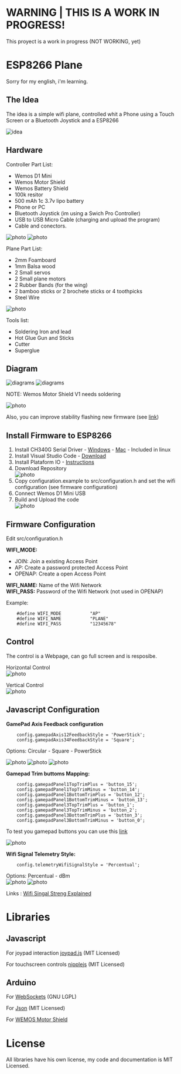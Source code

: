 # WARNING | THIS IS A WORK IN PROGRESS! 

This proyect is a work in progress (NOT WORKING, yet)

# ESP8266 Plane

Sorry for my english, i'm learning.

## The Idea

The idea is a simple wifi plane, controlled whit a Phone using a Touch Screen or a Bluetooth Joystick and a ESP8266

![idea](doc/the_plan.png)


## Hardware

Controller Part List:

* Wemos D1 Mini
* Wemos Motor Shield
* Wemos Battery Shield
* 100k resitor
* 500 mAh 1c 3.7v lipo battery  
* Phone or PC 
* Bluetooth Joystick (im using a Swich Pro Controller)
* USB to USB Micro Cable (charging and upload the program)
* Cable and conectors.

![photo](doc/wemos_d1_mini.jpg)
![photo](doc/wemos_d1_assembled.jpg)

Plane Part List:

* 2mm Foamboard
* 1mm Balsa wood
* 2 Small servos
* 2 Small plane motors
* 2 Rubber Bands (for the wing)
* 2 bamboo sticks or 2 brochete sticks or 4 toothpicks  
* Steel Wire


![photo](doc/servo_motor.png)

Tools list:

* Soldering Iron and lead
* Hot Glue Gun and Sticks
* Cutter
* Superglue


## Diagram
![diagrams](doc/diagram_components.png)
![diagrams](doc/diagram.png)

NOTE: Wemos Motor Shield V1 needs soldering

![photo](doc/300px-Motorshield_600.jpg)  

Also, you can improve stability flashing new firmware (see [link](https://www.letscontrolit.com/wiki/index.php/WemosMotorshield))


## **Install Firmware to ESP8266**

1. Install CH340G Serial Driver - [Windows](https://www.instructables.com/id/Instalar-driver-para-CH340G/) - [Mac](https://kig.re/2014/12/31/how-to-use-arduino-nano-mini-pro-with-CH340G-on-mac-osx-yosemite.html) - Included in linux
2. Install Visual Studio Code - [Download](https://code.visualstudio.com/)
3. Install Plataform IO - [Instructions](https://platformio.org/install/ide?install=vscode)
4. Download Repository  
![photo](doc/download_repo.png)
5. Copy configuration.example to src/configuration.h and set the wifi configuration (see firmware configuration)
6. Connect Wemos D1 Mini USB
7. Build and Upload the code  
![photo](doc/plataformio_build2.png)

## Firmware Configuration

Edit src/configuration.h

**WIFI_MODE:** 
* JOIN: Join a existing Access Point
* AP: Create a password protected Access Point
* OPENAP: Create a open Access Point

**WIFI_NAME:** Name of the Wifi Network  
**WIFI_PASS:** Password of the Wifi Network (not used in OPENAP)

Example:

        #define WIFI_MODE           "AP"     
        #define WIFI_NAME           "PLANE"      
        #define WIFI_PASS           "12345678"  

## Control

The control is a Webpage, can go full screen and is resposibe.

Horizontal Control  
![photo](doc/v001_control_horizontal.png) 

Vertical Control  
![photo](doc/v001_control_vertical.png)

## Javascript Configuration

**GamePad Axis Feedback configuration**

        config.gamepadAxis12FeedbackStyle = 'PowerStick';   
        config.gamepadAxis34FeedbackStyle = 'Square';           

Options: Circular - Square - PowerStick

![photo](doc/Circular.gif)
![photo](doc/Square.gif)
![photo](doc/PowerStick.gif)

**Gamepad Trim buttoms Mapping:**

        config.gamepadPanel1TopTrimPlus = 'button_15'; 
        config.gamepadPanel1TopTrimMinus = 'button_14';  
        config.gamepadPanel1BottomTrimPlus = 'button_12';  
        config.gamepadPanel1BottomTrimMinus = 'button_13'; 
        config.gamepadPanel3TopTrimPlus = 'button_1';  
        config.gamepadPanel3TopTrimMinus = 'button_2';  
        config.gamepadPanel3BottomTrimPlus = 'button_3'; 
        config.gamepadPanel3BottomTrimMinus = 'button_0'; 

To test you gamepad buttons you can use this [link](
https://gamepad-tester.com/)

![photo](doc/gamepadTester.png)

**Wifi Signal Telemetry Style:**

        config.telemetryWifiSignalStyle = 'Percentual';  

Options: Percentual - dBm   
![photo](doc/telemetry_wifi_signal_percentual.png)
![photo](doc/telemetry_wifi_signal_db.png)

Links : [Wifi Singal Streng Explained](https://eyesaas.com/wi-fi-signal-strength/#:~:text=Wireless%20signal%20strength%20is%20measured,expressed%20only%20as%20negative%20values.&text=Maximum%20signal%20strength%2C%20you%20are,be%20considered%20excellent%20signal%20strength.)


# Libraries 

## Javascript

For joypad interaction [joypad.js](https://github.com/ArunMichaelDsouza/joypad.js) (MIT Licensed)  

For touchscreen controls [nipplejs](https://yoannmoi.net/nipplejs/) (MIT Licensed)  

## Arduino

For [WebSockets](https://github.com/Links2004/arduinoWebSockets) (GNU LGPL)

For [Json](https://github.com/bblanchon/ArduinoJson) (MIT Licensed)

For [WEMOS Motor Shield](https://github.com/wemos/WEMOS_Motor_Shield_Arduino_Library/tree/master/src)

# License

All libraries have his own license, my code and documentation is MIT Licensed.

